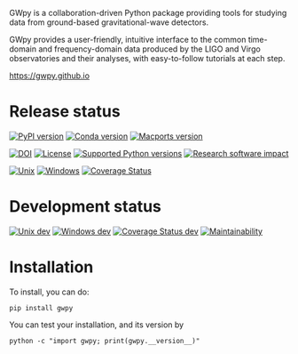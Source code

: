 GWpy is a collaboration-driven Python package providing tools for
studying data from ground-based gravitational-wave detectors.

GWpy provides a user-friendly, intuitive interface to the common
time-domain and frequency-domain data produced by the LIGO and Virgo
observatories and their analyses, with easy-to-follow tutorials at each
step.

<https://gwpy.github.io>

# Release status

[![PyPI version](https://badge.fury.io/py/gwpy.svg)](http://badge.fury.io/py/gwpy)
[![Conda version](https://img.shields.io/conda/vn/conda-forge/gwpy.svg)](https://anaconda.org/conda-forge/gwpy/)
[![Macports version](https://repology.org/badge/version-for-repo/macports/python:gwpy.svg)](https://www.macports.org/ports.php?by=name&substr=py-gwpy)

[![DOI](https://zenodo.org/badge/9979119.svg)](https://zenodo.org/badge/latestdoi/9979119)
[![License](https://img.shields.io/pypi/l/gwpy.svg)](https://choosealicense.com/licenses/gpl-3.0/)
[![Supported Python versions](https://img.shields.io/pypi/pyversions/gwpy.svg)](https://travis-ci.org/gwpy/gwpy)
[![Research software impact](http://depsy.org/api/package/pypi/gwpy/badge.svg)](http://depsy.org/package/python/gwpy)

[![Unix](https://img.shields.io/travis/gwpy/gwpy/master.svg?label=Unix)](https://travis-ci.org/gwpy/gwpy)
[![Windows](https://img.shields.io/appveyor/ci/gwpy/gwpy/master.svg?label=Windows)](https://ci.appveyor.com/project/gwpy/gwpy/branch/master)
[![Coverage Status](https://coveralls.io/repos/github/gwpy/gwpy/badge.svg?branch=master)](https://coveralls.io/github/gwpy/gwpy?branch=master)

# Development status

[![Unix dev](https://img.shields.io/travis/gwpy/gwpy/develop.svg?label=Unix)](https://travis-ci.org/gwpy/gwpy)
[![Windows dev](https://img.shields.io/appveyor/ci/gwpy/gwpy/develop.svg?label=Windows)](https://ci.appveyor.com/project/gwpy/gwpy/branch/master)
[![Coverage Status dev](https://coveralls.io/repos/github/gwpy/gwpy/badge.svg?branch=develop)](https://coveralls.io/github/gwpy/gwpy?branch=develop)
[![Maintainability](https://api.codeclimate.com/v1/badges/2cf14445b3e070133745/maintainability)](https://codeclimate.com/github/gwpy/gwpy/maintainability)

# Installation

To install, you can do:

```
pip install gwpy
```

You can test your installation, and its version by

```
python -c "import gwpy; print(gwpy.__version__)"
```
